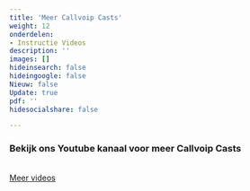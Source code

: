 ```yaml
---
title: 'Meer Callvoip Casts'
weight: 12
onderdelen:
- Instructie Videos
description: ''
images: []
hideinsearch: false
hideingoogle: false
Nieuw: false
Update: true
pdf: ''
hidesocialshare: false

---
```

<h3>Bekijk ons Youtube kanaal voor meer Callvoip Casts</h3>
<br>
<a href="https://www.youtube.com/channel/UCG7dLA7YIqALqrIMwyHmMiw/videos" class="button">Meer videos</a>

